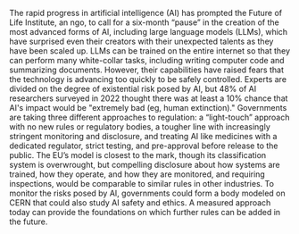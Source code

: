 The rapid progress in artificial intelligence (AI) has prompted the Future of Life Institute, an ngo, to call for a six-month “pause” in the creation of the most advanced forms of AI, including large language models (LLMs), which have surprised even their creators with their unexpected talents as they have been scaled up. LLMs can be trained on the entire internet so that they can perform many white-collar tasks, including writing computer code and summarizing documents. However, their capabilities have raised fears that the technology is advancing too quickly to be safely controlled. Experts are divided on the degree of existential risk posed by AI, but 48% of AI researchers surveyed in 2022 thought there was at least a 10% chance that AI's impact would be "extremely bad (eg, human extinction)." Governments are taking three different approaches to regulation: a “light-touch” approach with no new rules or regulatory bodies, a tougher line with increasingly stringent monitoring and disclosure, and treating AI like medicines with a dedicated regulator, strict testing, and pre-approval before release to the public. The EU’s model is closest to the mark, though its classification system is overwrought, but compelling disclosure about how systems are trained, how they operate, and how they are monitored, and requiring inspections, would be comparable to similar rules in other industries. To monitor the risks posed by AI, governments could form a body modeled on CERN that could also study AI safety and ethics. A measured approach today can provide the foundations on which further rules can be added in the future.
